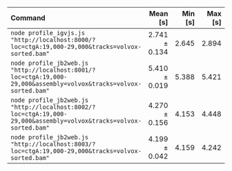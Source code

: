 | Command | Mean [s] | Min [s] | Max [s] | Relative |
|:---|---:|---:|---:|---:|
| `node profile_igvjs.js "http://localhost:8000/?loc=ctgA:19,000-29,000&tracks=volvox-sorted.bam"` | 2.741 ± 0.134 | 2.645 | 2.894 | 1.00 |
| `node profile_jb2web.js "http://localhost:8001/?loc=ctgA:19,000-29,000&assembly=volvox&tracks=volvox-sorted.bam"` | 5.410 ± 0.019 | 5.388 | 5.421 | 1.97 ± 0.10 |
| `node profile_jb2web.js "http://localhost:8002/?loc=ctgA:19,000-29,000&assembly=volvox&tracks=volvox-sorted.bam"` | 4.270 ± 0.156 | 4.153 | 4.448 | 1.56 ± 0.10 |
| `node profile_jb2web.js "http://localhost:8003/?loc=ctgA:19,000-29,000&tracks=volvox-sorted.bam"` | 4.199 ± 0.042 | 4.159 | 4.242 | 1.53 ± 0.08 |
